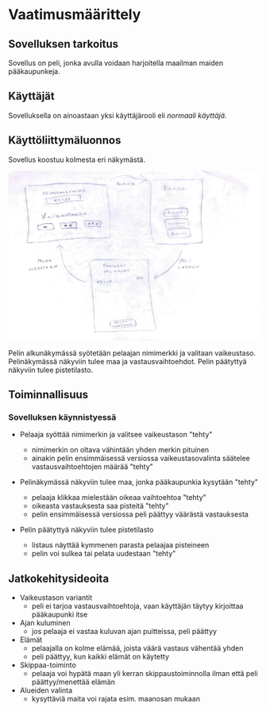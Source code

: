 # Vaatimusmäärittely

## Sovelluksen tarkoitus

Sovellus on peli, jonka avulla voidaan harjoitella maailman maiden pääkaupunkeja.

## Käyttäjät

Sovelluksella on ainoastaan yksi käyttäjärooli eli *normaali käyttäjä*.

## Käyttöliittymäluonnos

Sovellus koostuu kolmesta eri näkymästä.

![Pelin näkymä](nakyma.png)

Pelin alkunäkymässä syötetään pelaajan nimimerkki ja valitaan vaikeustaso. Pelinäkymässä näkyviin tulee maa ja vastausvaihtoehdot. Pelin päätyttyä näkyviin tulee pistetilasto.


## Toiminnallisuus


### Sovelluksen käynnistyessä

* Pelaaja syöttää nimimerkin ja valitsee vaikeustason "tehty"
    * nimimerkin on oltava vähintään yhden merkin pituinen
    * ainakin pelin ensimmäisessä versiossa vaikeustasovalinta säätelee vastausvaihtoehtojen määrää "tehty"

* Pelinäkymässä näkyviin tulee maa, jonka pääkaupunkia kysytään "tehty"
    * pelaaja klikkaa mielestään oikeaa vaihtoehtoa "tehty"
    * oikeasta vastauksesta saa pisteitä "tehty"
    * pelin ensimmäisessä versiossa peli päättyy väärästä vastauksesta

* Pelin päätyttyä näkyviin tulee pistetilasto
    * listaus näyttää kymmenen parasta pelaajaa pisteineen
    * pelin voi sulkea tai pelata uudestaan "tehty"


## Jatkokehitysideoita

* Vaikeustason variantit
    * peli ei tarjoa vastausvaihtoehtoja, vaan käyttäjän täytyy kirjoittaa pääkaupunki itse
* Ajan kuluminen
    * jos pelaaja ei vastaa kuluvan ajan puitteissa, peli päättyy
* Elämät
    * pelaajalla on kolme elämää, joista väärä vastaus vähentää yhden
    * peli päättyy, kun kaikki elämät on käytetty
* Skippaa-toiminto
    * pelaaja voi hypätä maan yli kerran skippaustoiminnolla ilman että peli päättyy/menettää elämän
* Alueiden valinta
    * kysyttäviä maita voi rajata esim. maanosan mukaan
